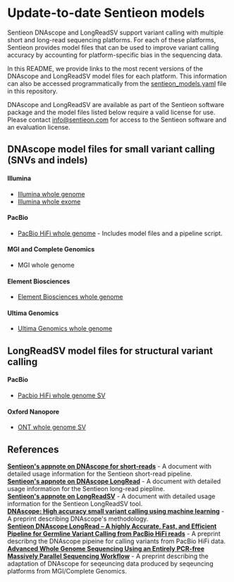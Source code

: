 # Update-to-date Sentieon models

Sentieon DNAscope and LongReadSV support variant calling with multiple short and long-read sequencing platforms. For each of these platforms, Sentieon provides model files that can be used to improve variant calling accuracy by accounting for platform-specific bias in the sequencing data. 

In this README, we provide links to the most recent versions of the DNAscope and LongReadSV model files for each platform. This information can also be accessed programmatically from the [sentieon_models.yaml](/sentieon_models.yaml) file in this repository.

DNAscope and LongReadSV are available as part of the Sentieon software package and the model files listed below require a valid license for use. Please contact info@sentieon.com for access to the Sentieon software and an evaluation license.

## DNAscope model files for small variant calling (SNVs and indels)
#### Illumina
* [Illumina whole genome]
* [Illumina whole exome]

#### PacBio
* [PacBio HiFi whole genome] - Includes model files and a pipeline script.

#### MGI and Complete Genomics
* MGI whole genome

#### Element Biosciences
* [Element Biosciences whole genome]

#### Ultima Genomics
* [Ultima Genomics whole genome]

## LongReadSV model files for structural variant calling
#### PacBio
* [Pacbio HiFi whole genome SV]

#### Oxford Nanopore
* [ONT whole genome SV]

## References
**[Sentieon's appnote on DNAscope for short-reads]** - A document with detailed usage information for the Sentieon short-read pipeline.  
**[Sentieon's appnote on DNAscope LongRead]** - A document with detailed usage information for the Sentieon long-read piepline.  
**[Sentieon's appnote on LongReadSV]** - A document with detailed usage information for the Sentieon LongReadSV tool.  
**[DNAscope: High accuracy small variant calling using machine learning]** - A preprint describing DNAscope's methodology.  
**[Sentieon DNAscope LongRead – A highly Accurate, Fast, and Efficient Pipeline for Germline Variant Calling from PacBio HiFi reads]** - A preprint describng the DNAscope pipeine for calling variants from PacBio HiFi data.  
**[Advanced Whole Genome Sequencing Using an Entirely PCR-free Massively Parallel Sequencing Workflow]** - A preprint describing the adaptation of DNAscope for seqeuncing data produced by seqeuncing platforms from MGI/Complete Genomics.

[Illumina whole genome]: https://s3.amazonaws.com/sentieon-release/other/SentieonDNAscopeModel1.1.model
[Illumina whole exome]: https://s3.amazonaws.com/sentieon-release/other/SentieonDNAscopeModelIlluminaWES0.1.model

[PacBio HiFi whole genome]: https://s3.amazonaws.com/sentieon-release/other/DNAscopeHiFiBeta0.4.pipeline.tar.gz

[Element Biosciences whole genome]: https://s3.amazonaws.com/sentieon-release/other/SentieonDNAscopeModelElementBio0.3.model

[Ultima Genomics whole genome]: https://s3.amazonaws.com/sentieon-release/other/SentieonDNAscopeModelUltima0.4.model

[Pacbio HiFi whole genome SV]: https://s3.amazonaws.com/sentieon-release/other/SentieonLongReadSVHiFiBeta0.1.model

[ONT whole genome SV]: https://s3.amazonaws.com/sentieon-release/other/SentieonLongReadSVONTBeta0.1.model

[Sentieon's appnote on DNAscope for short-reads]: https://support.sentieon.com/appnotes/dnascope_ml/
[Sentieon's appnote on DNAscope LongRead]: https://support.sentieon.com/appnotes/dnascope_hifi/
[Sentieon's appnote on LongReadSV]: https://support.sentieon.com/appnotes/longread_sv/
[DNAscope: High accuracy small variant calling using machine learning]: https://www.biorxiv.org/content/10.1101/2022.05.20.492556v1
[Sentieon DNAscope LongRead – A highly Accurate, Fast, and Efficient Pipeline for Germline Variant Calling from PacBio HiFi reads]: https://www.biorxiv.org/content/10.1101/2022.06.01.494452v1
[Advanced Whole Genome Sequencing Using an Entirely PCR-free Massively Parallel Sequencing Workflow]: https://www.biorxiv.org/content/10.1101/2019.12.20.885517v2

